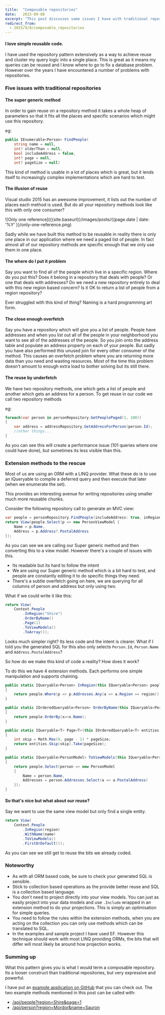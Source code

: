 ```yaml
---
title:  "Composable repositories"
date:   2015-09-08
excerpt: "This post discusses some issues I have with traditional repository pattern implementations and how I use extension methods to get around them."
redirect_from:
  - 2015/9/8/composable_repositories
---
```

#### I love simple reusable code.

I have used the repository pattern extensively as a way to achieve reuse and cluster my query logic into a single place. This is great as it means my queries can be reused and I know where to go to fix a database problem. However over the years I have encountered a number of problems with repositories.

### Five issues with traditional repositories

#### The super generic method

In order to gain reuse on a repository method it takes a whole heap of parameters so that it fits all the places and specific scenarios which might use this repository.

eg:
``` csharp
public IEnumerable<Person> FindPeople(
	string name = null,
	int? olderThan = null,
	bool includeAddress = false,
	int? page = null,
	int? pageSize = null)
```

This kind of method is usable in a lot of places which is great, but it lends itself to increasingly complex implementations which are hard to test.

#### The illusion of reuse

Visual studio 2015 has an awesome improvement, it lists out the number of places each method is used. But do all your repository methods look like this with only one consumer?

![Only one reference]({{site.baseurl}}/images/posts/{{page.date | date: '%Y' }}/only-one-reference.png)

Sadly while we have built this method to be reusable in reality there is only one place in our application where we need a paged list of people. In fact almost all of our repository methods are specific enough that we only use them in one place.

#### The where do I put it problem

Say you want to find all of the people which live in a specific region. Where do you put this? Does it belong in a repository that deals with people? Or one that deals with addresses? Do we need a new repository entirely to deal with this new region based concern? Is it OK to return a list of people from a region repository?

Ever struggled with this kind of thing? Naming is a hard programming art form.

#### The close enough overfetch

Say you have a repository which will give you a list of people. People have addresses and when you list out all of the people in your neighborhood you want to see all of the addresses of the people. So you join onto the address table and populate an address property on each of your people. But sadly you have also performed this unused join for every other consumer of the method. This causes an overfetch problem where you are returning more data than you need and wasting resources. Most of the time this problem doesn't amount to enough extra load to bother solving but its still there.

#### The reuse by underfetch

We have two repository methods, one which gets a list of people and another which gets an address for a person. To get reuse in our code we call two repository methods

eg:
``` csharp
foreach(var person in personRepository.GetPeoplePaged(1, 100))
{
	var address = addressRepository.GetAddressForPerson(person.Id);
	//other things...
}
```

As you can see this will create a performance issue (101 queries where one could have done), but sometimes its less visible than this.

### Extension methods to the rescue

Most of us are using an ORM with a LINQ provider. What these do is to use an IQueryable to compile a deferred query and then execute that later (when we enumerate the set).

This provides an interesting avenue for writing repositories using smaller much more reusable chunks.

Consider the following repository call to generate an MVC view:

``` csharp
var people = personRepository.FindPeople(includeAddress: true, inRegion: "The Shire", page:10, pageSize: 20);
return View(people.Select(p => new PersonViewModel {
	Name = p.Name,
	Address = p.Address?.PostalAddress
});
```

As you can see we are calling our Super generic method and then converting this to a view model. However there's a couple of issues with this.

  - Its readable but its hard to follow the intent
  - We are using our Super generic method which is a bit hard to test, and people are constantly editing it to do specific things they need.
  - There's a subtle overfetch going on here, we are querying for all columns of person and address but only using two.

 What if we could write it like this:

``` csharp
return View(
	Context.People
		.InRegion("Shire")
		.OrderByName()
		.Page(1)
		.ToViewModels()
		.ToArray());
```

Looks much simpler right? Its less code and the intent is clearer. What if I told you the generated SQL for this also only selects `Person.Id`, `Person.Name` and `Address.PostalAddress`?

So how do we make this kind of code a reality? How does it work?

To do this we have 4 extension methods. Each performs one simple manipulation and supports chaining.
``` csharp
public static IQueryable<Person> InRegion(this IQueryable<Person> people, string region)
{
	return people.Where(p => p.Addresses.Any(a => a.Region == region));
}

public static IOrderedQueryable<Person> OrderByName(this IQueryable<Person> people)
{
	return people.OrderBy(x=>x.Name);
}

public static IQueryable<T> Page<T>(this IOrderedQueryable<T> entities, int page, int pageSize = 3)
{
	int skip = Math.Max(0, page - 1) * pageSize;
	return entities.Skip(skip).Take(pageSize);
}

public static IQueryable<PersonModel> ToViewModels(this IQueryable<Person> people)
{
	return people.Select(person => new PersonModel
	{
		Name = person.Name,
		Addresses = person.Addresses.Select(a => a.PostalAddress)
	});
}
```

#### So that's nice but what about our reuse?

Say we want to use the same view model but only find a single entity.

``` csharp
return View(
	Context.People
		.InRegion(region)
		.WithName(name)
		.ToViewModels()
		.FirstOrDefault());
```

As you can see we still get to reuse the bits we already coded.

### Noteworthy

 - As with all ORM based code, be sure to check your generated SQL is sensible.
 - Stick to collection based operations as the provide better reuse and SQL is a collection based language.
 - You don't need to project directly into your view models. You can just as easily project into your data models and use `.Include` wrapped in an extension method to do your projections. This is simply an optimisation for simple queries.
 - You need to follow the rules within the extension methods, when you are acting on the collection you can only use methods which can be translated to SQL.
 - In the examples and sample project I have used EF. However this technique should work with most LINQ providing ORMs, the bits that will differ will most likely be around how projection works.

### Summing up

What this pattern gives you is what I would term a composable repository. Its a looser construct than traditional repositories, but very expressive and powerful.

I have put an [example application on GitHub](https://github.com/lukemcgregor/ComposableRepositories) that you can check out. The two example methods mentioned in this post can be called with:

 - [/api/people?region=Shire&page=1](#)
 - [/api/person?region=Mordor&name=Sauron](#)
